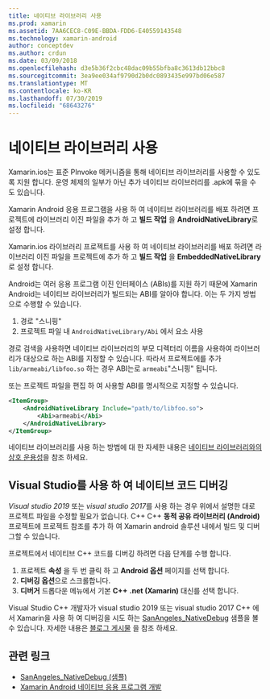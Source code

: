 ```yaml
---
title: 네이티브 라이브러리 사용
ms.prod: xamarin
ms.assetid: 7AA6CEC8-C09E-BBDA-FDD6-E40559143548
ms.technology: xamarin-android
author: conceptdev
ms.author: crdun
ms.date: 03/09/2018
ms.openlocfilehash: d3e5b36f2cbc48dac09b55bfba8c3613db12bbc8
ms.sourcegitcommit: 3ea9ee034af9790d2b0dc0893435e997bd06e587
ms.translationtype: MT
ms.contentlocale: ko-KR
ms.lasthandoff: 07/30/2019
ms.locfileid: "68643276"
---
```

# <a name="using-native-libraries"></a>네이티브 라이브러리 사용

Xamarin.ios는 표준 PInvoke 메커니즘을 통해 네이티브 라이브러리를 사용할 수 있도록 지원 합니다. 운영 체제의 일부가 아닌 추가 네이티브 라이브러리를 .apk에 묶을 수도 있습니다.

Xamarin Android 응용 프로그램을 사용 하 여 네이티브 라이브러리를 배포 하려면 프로젝트에 라이브러리 이진 파일을 추가 하 고 **빌드 작업** 을 **AndroidNativeLibrary**로 설정 합니다.

Xamarin.ios 라이브러리 프로젝트를 사용 하 여 네이티브 라이브러리를 배포 하려면 라이브러리 이진 파일을 프로젝트에 추가 하 고 **빌드 작업** 을 **EmbeddedNativeLibrary**로 설정 합니다.

Android는 여러 응용 프로그램 이진 인터페이스 (ABIs)를 지원 하기 때문에 Xamarin Android는 네이티브 라이브러리가 빌드되는 ABI를 알아야 합니다.
이는 두 가지 방법으로 수행할 수 있습니다.

1.  경로 "스니핑"
1.  프로젝트 파일 내 `AndroidNativeLibrary/Abi` 에서 요소 사용


경로 검색을 사용하면 네이티브 라이브러리의 부모 디렉터리 이름을 사용하여 라이브러리가 대상으로 하는 ABI를 지정할 수 있습니다. 따라서 프로젝트에를 추가 `lib/armeabi/libfoo.so` 하는 경우 ABI는로 `armeabi`"스니핑" 됩니다.

또는 프로젝트 파일을 편집 하 여 사용할 ABI를 명시적으로 지정할 수 있습니다.

```xml
<ItemGroup>
    <AndroidNativeLibrary Include="path/to/libfoo.so">
        <Abi>armeabi</Abi>
    </AndroidNativeLibrary>
</ItemGroup>
```

네이티브 라이브러리를 사용 하는 방법에 대 한 자세한 내용은 [네이티브 라이브러리와의 상호 운용성](https://www.mono-project.com/docs/advanced/pinvoke/)을 참조 하세요.

## <a name="debugging-native-code-with-visual-studio"></a>Visual Studio를 사용 하 여 네이티브 코드 디버깅

*Visual studio 2019* 또는 *visual studio 2017*를 사용 하는 경우 위에서 설명한 대로 프로젝트 파일을 수정할 필요가 없습니다.
C++ C++ **동적 공유 라이브러리 (Android)** 프로젝트에 프로젝트 참조를 추가 하 여 Xamarin android 솔루션 내에서 빌드 및 디버그할 수 있습니다.

프로젝트에서 네이티브 C++ 코드를 디버깅 하려면 다음 단계를 수행 합니다.

1. 프로젝트 **속성** 을 두 번 클릭 하 고 **Android 옵션** 페이지를 선택 합니다.
2. **디버깅 옵션**으로 스크롤합니다.
3. **디버거** 드롭다운 메뉴에서 기본 **C++** **.net (Xamarin)** 대신를 선택 합니다.

Visual Studio C++ 개발자가 visual studio 2019 또는 visual studio 2017 C++ 에서 Xamarin을 사용 하 여 디버깅을 시도 하는 [SanAngeles_NativeDebug](https://docs.microsoft.com/samples/xamarin/monodroid-samples/sanangeles-ndk) 샘플을 볼 수 있습니다. 자세한 내용은 [블로그 게시물](https://blog.xamarin.com/build-and-debug-c-libraries-in-xamarin-android-apps-with-visual-studio-2015/) 을 참조 하세요.



## <a name="related-links"></a>관련 링크

- [SanAngeles_NativeDebug (샘플)](https://docs.microsoft.com/samples/xamarin/monodroid-samples/sanangeles-ndk)
- [Xamarin Android 네이티브 응용 프로그램 개발](https://blogs.msdn.microsoft.com/vcblog/2015/02/23/developing-xamarin-android-native-applications/)
